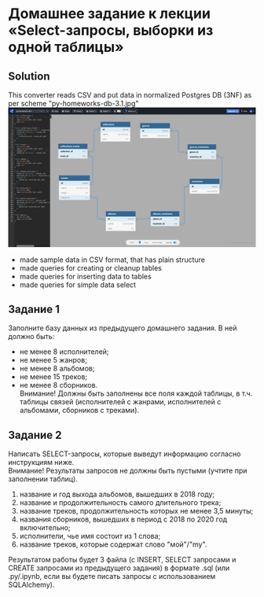 # Домашнее задание к лекции «Select-запросы, выборки из одной таблицы»

## Solution

This converter reads CSV and put data in normalized Postgres DB (3NF) as per scheme "py-homeworks-db-3.1.jpg"
![alt text](https://raw.githubusercontent.com/Yuribtr/py-homeworks-db-4/master/py-homeworks-db-3.1.jpg?raw=true)
- made sample data in CSV format, that has plain structure
- made queries for creating or cleanup tables
- made queries for inserting data to tables
- made queries for simple data select

## Задание 1

Заполните базу данных из предыдущего домашнего задания. В ней должно быть:

* не менее 8 исполнителей;
* не менее 5 жанров;
* не менее 8 альбомов;
* не менее 15 треков;
* не менее 8 сборников.  
Внимание! Должны быть заполнены все поля каждой таблицы, в т.ч. таблицы связей (исполнителей с жанрами, исполнителей с альбомами, сборников с треками).

## Задание 2

Написать SELECT-запросы, которые выведут информацию согласно инструкциям ниже.  
Внимание! Результаты запросов не должны быть пустыми (учтите при заполнении таблиц).

1. название и год выхода альбомов, вышедших в 2018 году;
2. название и продолжительность самого длительного трека;
3. название треков, продолжительность которых не менее 3,5 минуты;
4. названия сборников, вышедших в период с 2018 по 2020 год включительно;
5. исполнители, чье имя состоит из 1 слова;
6. название треков, которые содержат слово "мой"/"my". 

Результатом работы будет 3 файла (с INSERT, SELECT запросами и CREATE запросами из предыдущего задания) в формате .sql (или .py/.ipynb, если вы будете писать запросы с использованием SQLAlchemy).